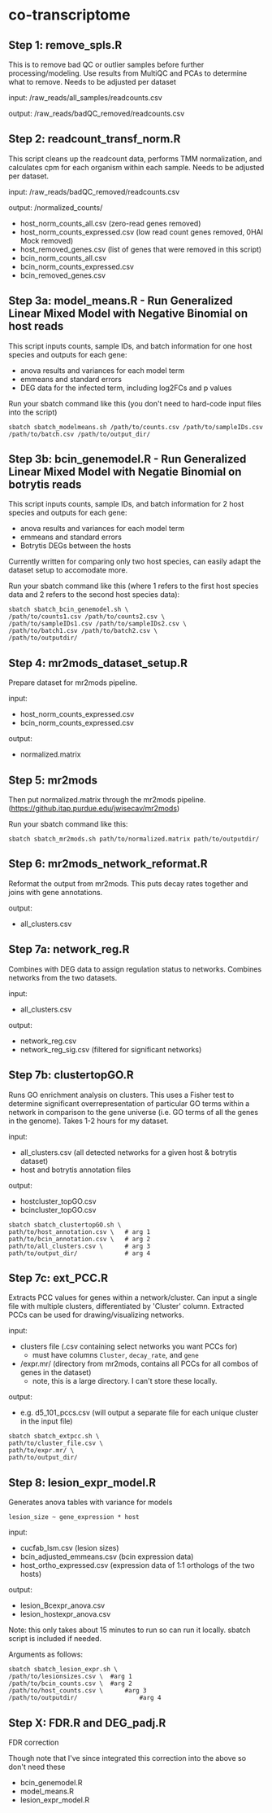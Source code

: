 # co-transcriptome

## Step 1: remove_spls.R

This is to remove bad QC or outlier samples before further processing/modeling. Use results from MultiQC and PCAs to determine what to remove. Needs to be adjusted per dataset

input: /raw_reads/all_samples/readcounts.csv

output: /raw_reads/badQC_removed/readcounts.csv

## Step 2: readcount_transf_norm.R

This script cleans up the readcount data, performs TMM normalization, and calculates cpm for each organism within each sample. Needs to be adjusted per dataset.

input: /raw_reads/badQC_removed/readcounts.csv

output: /normalized_counts/
- host_norm_counts_all.csv (zero-read genes removed)
- host_norm_counts_expressed.csv (low read count genes removed, 0HAI Mock removed)
- host_removed_genes.csv (list of genes that were removed in this script)
- bcin_norm_counts_all.csv
- bcin_norm_counts_expressed.csv
- bcin_removed_genes.csv

## Step 3a: model_means.R - Run Generalized Linear Mixed Model with Negative Binomial on host reads

This script inputs counts, sample IDs, and batch information for one host species and outputs for each gene:

- anova results and variances for each model term
- emmeans and standard errors
- DEG data for the infected term, including log2FCs and p values

Run your sbatch command like this (you don't need to hard-code input files into the script)

`sbatch sbatch_modelmeans.sh /path/to/counts.csv /path/to/sampleIDs.csv /path/to/batch.csv /path/to/output_dir/`

## Step 3b: bcin_genemodel.R - Run Generalized Linear Mixed Model with Negatie Binomial on botrytis reads

This script inputs counts, sample IDs, and batch information for 2 host species and outputs for each gene:

- anova results and variances for each model term
- emmeans and standard errors
- Botrytis DEGs between the hosts

Currently written for comparing only two host species, can easily adapt the dataset setup to accomodate more.

Run your sbatch command like this (where 1 refers to the first host species data and 2 refers to the second host species data):

```
sbatch sbatch_bcin_genemodel.sh \
/path/to/counts1.csv /path/to/counts2.csv \
/path/to/sampleIDs1.csv /path/to/sampleIDs2.csv \
/path/to/batch1.csv /path/to/batch2.csv \
/path/to/outputdir/
```

## Step 4: mr2mods_dataset_setup.R

Prepare dataset for mr2mods pipeline. 

input:
- host_norm_counts_expressed.csv
- bcin_norm_counts_expressed.csv

output:
- normalized.matrix

## Step 5: mr2mods

Then put normalized.matrix through the mr2mods pipeline. (https://github.itap.purdue.edu/jwisecav/mr2mods)

Run your sbatch command like this:

`sbatch sbatch_mr2mods.sh path/to/normalized.matrix path/to/outputdir/`

## Step 6: mr2mods_network_reformat.R

Reformat the output from mr2mods. This puts decay rates together and joins with gene annotations.

output:
- all_clusters.csv

## Step 7a: network_reg.R

Combines with DEG data to assign regulation status to networks. Combines networks from the two datasets.

input:
- all_clusters.csv

output:
- network_reg.csv
- network_reg_sig.csv (filtered for significant networks)

## Step 7b: clustertopGO.R

Runs GO enrichment analysis on clusters. This uses a Fisher test to determine significant overrepresentation of particular GO terms within a network in comparison to the gene universe (i.e. GO terms of all the genes in the genome). Takes 1-2 hours for my dataset.

input:
- all_clusters.csv (all detected networks for a given host & botrytis dataset)
- host and botrytis annotation files

output:
- hostcluster_topGO.csv
- bcincluster_topGO.csv

```
sbatch sbatch_clustertopGO.sh \
path/to/host_annotation.csv \   # arg 1
path/to/bcin_annotation.csv \   # arg 2
path/to/all_clusters.csv \      # arg 3
path/to/output_dir/             # arg 4
```

## Step 7c: ext_PCC.R

Extracts PCC values for genes within a network/cluster. Can input a single file with multiple clusters, differentiated by 'Cluster' column. Extracted PCCs can be used for drawing/visualizing networks.

input:
- clusters file (.csv containing select networks you want PCCs for)
    - must have columns `Cluster`, `decay_rate`, and `gene`
- /expr.mr/ (directory from mr2mods, contains all PCCs for all combos of genes in the dataset)
    - note, this is a large directory. I can't store these locally.

output:
- e.g. d5_101_pccs.csv (will output a separate file for each unique cluster in the input file)

```
sbatch sbatch_extpcc.sh \
path/to/cluster_file.csv \
path/to/expr.mr/ \
path/to/output_dir/
```

## Step 8: lesion_expr_model.R

Generates anova tables with variance for models

`lesion_size ~ gene_expression * host`

input:
- cucfab_lsm.csv (lesion sizes)
- bcin_adjusted_emmeans.csv (bcin expression data)
- host_ortho_expressed.csv (expression data of 1:1 orthologs of the two hosts)

output:
- lesion_Bcexpr_anova.csv
- lesion_hostexpr_anova.csv

Note: this only takes about 15 minutes to run so can run it locally. sbatch script is included if needed.

Arguments as follows:

```
sbatch sbatch_lesion_expr.sh \
/path/to/lesionsizes.csv \	#arg 1
/path/to/bcin_counts.csv \	#arg 2
/path/to/host_counts.csv \		#arg 3
/path/to/outputdir/					#arg 4
```

## Step X: FDR.R and DEG_padj.R

FDR correction

Though note that I've since integrated this correction into the above so don't need these

- bcin_genemodel.R
- model_means.R
- lesion_expr_model.R